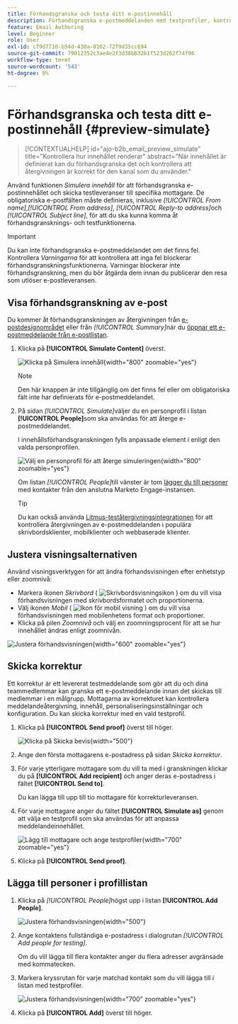 ```yaml
---
title: Förhandsgranska och testa ditt e-postinnehåll
description: Förhandsgranska e-postmeddelanden med testprofiler, kontrollera datoråtergivning och mobilåtergivning, skicka korrektur till mottagare och validera personaliseringen i Journey Optimizer B2B edition.
feature: Email Authoring
level: Beginner
role: User
exl-id: cf9d7716-b54d-430a-8102-72f9d35cc694
source-git-commit: 79012352c3ae4e2f3d38b632b1f523d262f74f96
workflow-type: tm+mt
source-wordcount: '543'
ht-degree: 0%

---
```


# Förhandsgranska och testa ditt e-postinnehåll {#preview-simulate}

>[!CONTEXTUALHELP]
>id="ajo-b2b_email_preview_simulate"
>title="Kontrollera hur innehållet renderar"
>abstract="När innehållet är definierat kan du förhandsgranska det och kontrollera att återgivningen är korrekt för den kanal som du använder."

Använd funktionen _Simulera innehåll_ för att förhandsgranska e-postinnehållet och skicka testleveranser till specifika mottagare. De obligatoriska e-postfälten måste definieras, inklusive _[!UICONTROL From name]_,_[!UICONTROL From address]_, _[!UICONTROL Reply-to address]_&#x200B;och&#x200B;_[!UICONTROL Subject line]_, för att du ska kunna komma åt förhandsgransknings- och testfunktionerna.

>[!IMPORTANT]
>
>Du kan inte förhandsgranska e-postmeddelandet om det finns fel. Kontrollera _Varningarna_ för att kontrollera att inga fel blockerar förhandsgranskningsfunktionerna. Varningar blockerar inte förhandsgranskning, men du bör åtgärda dem innan du publicerar den resa som utlöser e-postleveransen.

## Visa förhandsgranskning av e-post

Du kommer åt förhandsgranskningen av återgivningen från [e-postdesignområdet](./email-authoring.md) eller från _[!UICONTROL Summary]_&#x200B;när du [öppnar ett e-postmeddelande från e-postlistan](./emails-list.md#edit-emails).

1. Klicka på **[!UICONTROL Simulate Content]** överst.

   ![Klicka på Simulera innehåll](assets/email-simulate-content.png){width="800" zoomable="yes"}

   >[!NOTE]
   >
   >Den här knappen är inte tillgänglig om det finns fel eller om obligatoriska fält inte har definierats för e-postmeddelandet.

1. På sidan _[!UICONTROL Simulate]_&#x200B;väljer du en personprofil i listan **[!UICONTROL People]**&#x200B;som ska användas för att återge e-postmeddelandet.

   I innehållsförhandsgranskningen fylls anpassade element i enligt den valda personprofilen.

   ![Välj en personprofil för att återge simuleringen](./assets/email-simulate-content-preview.png){width="800" zoomable="yes"}

   Om listan _[!UICONTROL People]_&#x200B;till vänster är tom [lägger du till personer](#add-people-to-the-profiles-list) med kontakter från den anslutna Marketo Engage-instansen.

   >[!TIP]
   >
   >Du kan också använda [Litmus-teståtergivningsintegrationen](./email-test-rendering.md) för att kontrollera återgivningen av e-postmeddelanden i populära skrivbordsklienter, mobilklienter och webbaserade klienter.

## Justera visningsalternativen

Använd visningsverktygen för att ändra förhandsvisningen efter enhetstyp eller zoomnivå:

* Markera ikonen _Skrivbord_ ( ![Skrivbordsvisningsikon](../../assets/do-not-localize/icon-device-desktop.svg) ) om du vill visa förhandsvisningen med skrivbordsformatet och proportionerna.
* Välj ikonen _Mobil_ ( ![Ikon för mobil visning](../../assets/do-not-localize/icon-device-mobile.svg) ) om du vill visa förhandsvisningen med mobilenhetens format och proportioner.
* Klicka på pilen _Zoomnivå_ och välj en zoomningsprocent för att se hur innehållet ändras enligt zoomnivån.

![Justera förhandsvisningen](assets/email-simulate-content-preview-display-options.png){width="600" zoomable="yes"}

## Skicka korrektur

Ett korrektur är ett levererat testmeddelande som gör att du och dina teammedlemmar kan granska ett e-postmeddelande innan det skickas till medlemmar i en målgrupp. Mottagarna av korrekturet kan kontrollera meddelandeåtergivning, innehåll, personaliseringsinställningar och konfiguration. Du kan skicka korrektur med en vald testprofil.

1. Klicka på **[!UICONTROL Send proof]** överst till höger.

   ![Klicka på Skicka bevis](assets/email-simulate-content-preview-send-proof.png){width="500"}

1. Ange den första mottagarens e-postadress på sidan _Skicka korrektur_.

1. För varje ytterligare mottagare som du vill ta med i granskningen klickar du på **[!UICONTROL Add recipient]** och anger deras e-postadress i fältet **[!UICONTROL Send to]**.

   Du kan lägga till upp till tio mottagare för korrekturleveransen.

1. För varje mottagare anger du fältet **[!UICONTROL Simulate as]** genom att välja en testprofil som ska användas för att anpassa meddelandeinnehållet.

   ![Lägg till mottagare och ange testprofiler](assets/email-simulate-content-preview-send-proof-recipients.png){width="700" zoomable="yes"}

1. Klicka på **[!UICONTROL Send proof]**.

## Lägga till personer i profillistan

1. Klicka på _[!UICONTROL People]_&#x200B;högst upp i listan **[!UICONTROL Add People]**.

   ![Justera förhandsvisningen](assets/email-simulate-content-add-people.png){width="500"}

1. Ange kontaktens fullständiga e-postadress i dialogrutan _[!UICONTROL Add people for testing]_.

   Om du vill lägga till flera kontakter anger du flera adresser avgränsade med kommatecken.

1. Markera kryssrutan för varje matchad kontakt som du vill lägga till i listan med testprofiler.

   ![Justera förhandsvisningen](assets/email-simulate-content-add-people-addresses.png){width="700" zoomable="yes"}

1. Klicka på **[!UICONTROL Add]** överst till höger.

